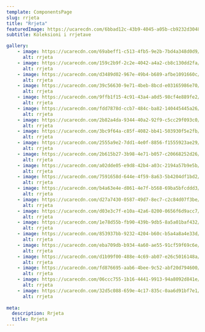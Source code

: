 ```yaml
---
template: ComponentsPage
slug: rrjeta
title: "Rrjeta"
featuredImage: https://ucarecdn.com/6bbad12c-43b9-4045-a05b-cb9232d30488/
subtitle: Koleksioni i rrjetave

gallery:
    - image: https://ucarecdn.com/69abeff1-c513-4fb5-9e2b-7bd4a348d0d9/
      alt: rrjeta
    - image: https://ucarecdn.com/159c2b9f-2c2e-4042-a4a2-cb8c130dd2fa/
      alt: rrjeta
    - image: https://ucarecdn.com/d3489d02-967e-49b4-b689-afbe1091660c/
      alt: rrjeta
    - image: https://ucarecdn.com/39c56630-9e71-4beb-8bcd-e03165986e70/
      alt: rrjeta
    - image: https://ucarecdn.com/9ffb1f15-4c91-43a4-a0d5-98cf4e889fe2/
      alt: rrjeta
    - image: https://ucarecdn.com/fdd7878d-ccb7-484c-ba82-140445445a26/
      alt: rrjeta
    - image: https://ucarecdn.com/2b82a4da-9344-40a2-92f9-c5cc29f093c0/
      alt: rrjeta
    - image: https://ucarecdn.com/3bc9f64a-c85f-4082-bb41-503930f5e2fb/
      alt: rrjeta
    - image: https://ucarecdn.com/2555a9e2-7dd1-4e0f-8856-f1555923ae29/
      alt: rrjeta
    - image: https://ucarecdn.com/2b615b27-3b98-4e71-b057-c20668252d26/
      alt: rrjeta
    - image: https://ucarecdn.com/a02dde05-e9d8-42b4-a03c-2194a57b9e5b/
      alt: rrjeta
    - image: https://ucarecdn.com/7591658d-644e-4f59-8a63-5b4204df1bd2/
      alt: rrjeta
    - image: https://ucarecdn.com/b4a63e4e-d861-4e7f-b568-69ba5bfcddd3/
      alt: rrjeta
    - image: https://ucarecdn.com/d27a7430-0587-49d7-8ec7-c2c84d07f3be/
      alt: rrjeta
    - image: https://ucarecdn.com/d03e3c7f-e10a-42a6-8200-0656f6d9acc7/
      alt: rrjeta
    - image: https://ucarecdn.com/1e78d55b-fb90-439b-9db5-8a5a01baf432/
      alt: rrjeta
    - image: https://ucarecdn.com/853937bb-9232-4204-b60c-b5a4a8a4e33d/
      alt: rrjeta
    - image: https://ucarecdn.com/eba709db-b934-4a60-ae55-91cf59f69c6e/
      alt: rrjeta
    - image: https://ucarecdn.com/d1b99f00-488e-4c69-ab07-e26c5016148a/
      alt: rrjeta
    - image: https://ucarecdn.com/fd876695-aab6-4bee-9c52-abf20d794600/
      alt: rrjeta
    - image: https://ucarecdn.com/06ccc755-1b16-4441-9913-94a8092d841e/
      alt: rrjeta
    - image: https://ucarecdn.com/32d5c088-659e-4c17-835c-0aa6d91bf7e1/
      alt: rrjeta
  
meta:
  description: Rrjeta
  title: Rrjeta
---
```

